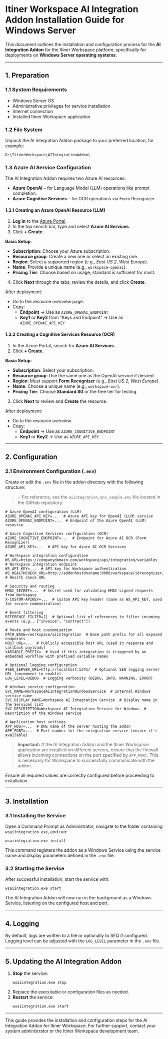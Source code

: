 # Itiner Workspace AI Integration Addon Installation Guide for Windows Server

This document outlines the installation and configuration process for the **AI Integration Addon** for the Itiner Workspace platform, specifically for deployments on **Windows Server operating systems**.

---

## 1. Preparation

### 1.1 System Requirements
- Windows Server OS
- Administrative privileges for service installation
- Internet connection
- Installed Itiner Workspace application

### 1.2 File System
Unpack the AI Integration Addon package to your preferred location, for example:
```
D:\ItinerWorkspace\AIIntegrationAddon\
```

### 1.3 Azure AI Service Configuration

The AI Integration Addon requires two Azure AI resources:
- **Azure OpenAI** – for Language Model (LLM) operations like prompt completion.
- **Azure Cognitive Services** – for OCR operations via Form Recognizer.

#### 1.3.1 Creating an Azure OpenAI Resource (LLM)

1. **Log in** to the [Azure Portal](https://portal.azure.com/).
2. In the top search bar, type and select **Azure AI Services**.
3. Click **+ Create**.

**Basic Setup**:
- **Subscription**: Choose your Azure subscription.
- **Resource group**: Create a new one or select an existing one.
- **Region**: Select a supported region (e.g., *East US 2*, *West Europe*).
- **Name**: Provide a unique name (e.g., `workspace-openai`).
- **Pricing Tier**: Choose based on usage; standard is sufficient for most.

4. Click **Next** through the tabs, review the details, and click **Create**.

After deployment:
- Go to the resource overview page.
- Copy:
  - **Endpoint** → Use as `AZURE_OPENAI_ENDPOINT`
  - **Key1** or **Key2** from "Keys and Endpoint" → Use as `AZURE_OPENAI_API_KEY`

#### 1.3.2 Creating a Cognitive Services Resource (OCR)

1. In the Azure Portal, search for **Azure AI Services**.
2. Click **+ Create**.

**Basic Setup**:
- **Subscription**: Select your subscription.
- **Resource group**: Use the same one as the OpenAI service if desired.
- **Region**: Must support **Form Recognizer** (e.g., *East US 2*, *West Europe*).
- **Name**: Choose a unique name (e.g., `workspace-ocr`).
- **Pricing Tier**: Choose **Standard S0** or the free tier for testing.

3. Click **Next** to review and **Create** the resource.

After deployment:
- Go to the resource overview.
- Copy:
  - **Endpoint** → Use as `AZURE_COGNITIVE_ENDPOINT`
  - **Key1** or **Key2** → Use as `AZURE_API_KEY`

---

## 2. Configuration

### 2.1 Environment Configuration (`.env`)

Create or edit the `.env` file in the addon directory with the following structure:
> 💡 For reference, see the `aiintegration_env_sample.env` file located in the GitHub repository.

```env
# Azure OpenAI configuration (LLM)
AZURE_OPENAI_API_KEY=...  # Azure API key for OpenAI (LLM) service
AZURE_OPENAI_ENDPOINT=...  # Endpoint of the Azure OpenAI (LLM) resource

# Azure Cognitive Services configuration (OCR)
AZURE_COGNITIVE_ENDPOINT=...  # Endpoint for Azure AI OCR (Form Recognizer)
AZURE_API_KEY=...  # API key for Azure AI OCR Services

# Workspace integration configuration
WS_URL=https://companydomain.com/workspace/api/integration/variables  # Workspace integration endpoint
WS_API_KEY=...  # API key for Workspace authentication
WS_HEALTHCHECK_URL=http://addonhostdnsname:8000/workspace/idrecognizer/healthcheck  # Health check URL

# Security and routing
HMAC_SECRET=...  # Secret used for validating HMAC-signed requests from Workspace
X-CUSTOM-APIKEY=...  # Custom API key header (same as WS_API_KEY, used for secure communication)

# Event filtering
REFERENCE_FILTER=[]  # Optional list of references to filter incoming events (e.g., ["invoice", "contract"])

# Route and host customization
PATH_BASE=/workspace/aiintegration  # Base path prefix for all exposed endpoints
HOST_URL=...  # Publicly accessible host URL (used in response and callback payloads)
VARIABLE_PREFIX=  # Used if this integration is triggered by an embedded workflow with prefixed variable names

# Optional logging configuration
#SEQ_SERVER_URL=http://localhost:5341/  # Optional SEQ logging server URL (uncomment to enable)
LOG_LEVEL=DEBUG  # Logging verbosity (DEBUG, INFO, WARNING, ERROR)

# Windows service configuration
SVC_NAME=WorkspaceAIIntegrationWindowsService  # Internal Windows service name
SVC_DISPLAY_NAME=Workspace AI Integration Service  # Display name in the Services list
SVC_DESCRIPTION=Workspace AI Integration Service for Windows  # Description of the Windows service

# Application host settings
APP_HOST=...  # DNS name of the server hosting the addon
APP_PORT=...  # Port number for the integration service (ensure it's available)
```

> **Important:** If the AI Integration Addon and the Itiner Workspace application are installed on different servers, ensure that the firewall allows incoming connections on the port specified by `APP_PORT`. This is necessary for Workspace to successfully communicate with the addon.

Ensure all required values are correctly configured before proceeding to installation.

---

## 3. Installation

### 3.1 Installing the Service

Open a Command Prompt as Administrator, navigate to the folder containing `wsaiintegration.exe`, and run:

```
wsaiintegration.exe install
```

This command registers the addon as a Windows Service using the service name and display parameters defined in the `.env` file.

### 3.2 Starting the Service

After successful installation, start the service with:

```
wsaiintegration.exe start
```

The AI Integration Addon will now run in the background as a Windows Service, listening on the configured host and port.

---

## 4. Logging

By default, logs are written to a file or optionally to SEQ if configured. Logging level can be adjusted with the `LOG_LEVEL` parameter in the `.env` file.

---

## 5. Updating the AI Integration Addon

1. **Stop** the service:
   ```
   wsaiintegration.exe stop
   ```
2. Replace the executable or configuration files as needed.
3. **Restart** the service:
   ```
   wsaiintegration.exe start
   ```

---

This guide provides the installation and configuration steps for the AI Integration Addon for Itiner Workspace. For further support, contact your system administrator or the Itiner Workspace development team.

